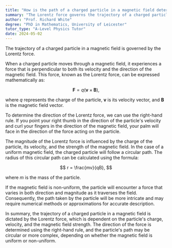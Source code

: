 ```yaml
---
title: "How is the path of a charged particle in a magnetic field determined?"
summary: "The Lorentz force governs the trajectory of a charged particle in a magnetic field, influencing its motion and direction based on the field's strength and orientation."
author: "Prof. Richard White"
degree: "PhD in Mathematics, University of Leicester"
tutor_type: "A-Level Physics Tutor"
date: 2024-05-02
---
```


The trajectory of a charged particle in a magnetic field is governed by the Lorentz force.

When a charged particle moves through a magnetic field, it experiences a force that is perpendicular to both its velocity and the direction of the magnetic field. This force, known as the Lorentz force, can be expressed mathematically as:

$$
\mathbf{F} = q(\mathbf{v} \times \mathbf{B}),
$$

where $q$ represents the charge of the particle, $\mathbf{v}$ is its velocity vector, and $\mathbf{B}$ is the magnetic field vector.

To determine the direction of the Lorentz force, we can use the right-hand rule. If you point your right thumb in the direction of the particle's velocity and curl your fingers in the direction of the magnetic field, your palm will face in the direction of the force acting on the particle.

The magnitude of the Lorentz force is influenced by the charge of the particle, its velocity, and the strength of the magnetic field. In the case of a uniform magnetic field, the charged particle will follow a circular path. The radius of this circular path can be calculated using the formula:

$$
r = \frac{mv}{qB},
$$

where $m$ is the mass of the particle.

If the magnetic field is non-uniform, the particle will encounter a force that varies in both direction and magnitude as it traverses the field. Consequently, the path taken by the particle will be more intricate and may require numerical methods or approximations for accurate description.

In summary, the trajectory of a charged particle in a magnetic field is dictated by the Lorentz force, which is dependent on the particle's charge, velocity, and the magnetic field strength. The direction of the force is determined using the right-hand rule, and the particle's path may be circular or more complex, depending on whether the magnetic field is uniform or non-uniform.
    